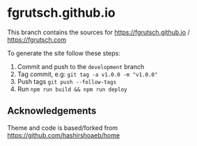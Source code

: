 # fgrutsch.github.io

This branch contains the sources for https://fgrutsch.github.io / https://fgrutsch.com

To generate the site follow these steps:

1. Commit and push to the `development` branch
2. Tag commit, e.g: `git tag -a v1.0.0 -m "v1.0.0"`
3. Push tags `git push --follow-tags`
4. Run `npm run build && npm run deploy`

## Acknowledgements

Theme and code is based/forked from https://github.com/hashirshoaeb/home